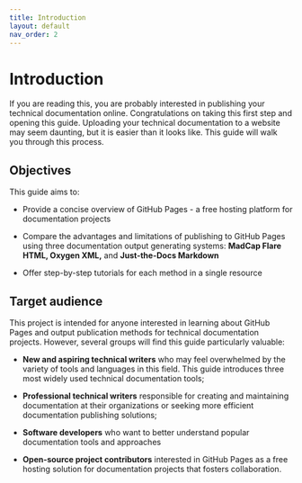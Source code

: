 ```yaml
---
title: Introduction
layout: default
nav_order: 2
---
```


# Introduction

If you are reading this, you are probably interested in publishing your technical documentation online. Congratulations on taking this first step and opening this guide. Uploading your technical documentation to a website may seem daunting, but it is easier than it looks like. This guide will walk you through this process.

## Objectives

This guide aims to:  

* Provide a concise overview of GitHub Pages - a free hosting platform for documentation projects

* Compare the advantages and limitations of publishing to GitHub Pages using three documentation output generating systems: **MadCap Flare HTML, Oxygen XML,** and **Just-the-Docs Markdown**

* Offer step-by-step tutorials for each method in a single resource

## Target audience

This project is intended for anyone interested in learning about GitHub Pages and output publication methods for technical documentation projects. However, several groups will find this guide particularly valuable:

* **New and aspiring technical writers** who may feel overwhelmed by the variety of tools and languages in this field. This guide introduces three most widely used technical documentation tools;

* **Professional technical writers** responsible for creating and maintaining documentation at their organizations or seeking more efficient documentation publishing solutions;

* **Software developers** who want to better understand popular documentation tools and approaches

* **Open-source project contributors** interested in GitHub Pages as a free hosting solution for documentation projects that fosters collaboration.